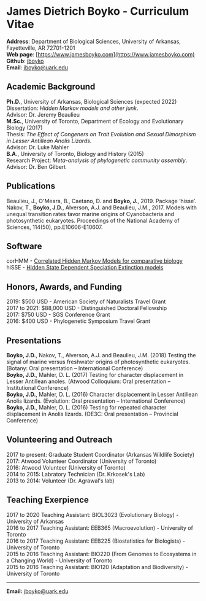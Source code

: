 # James Dietrich Boyko - Curriculum Vitae
**Address**: Department of Biological Sciences, University of Arkansas, Fayetteville, AR 72701-1201   
**Web page**: [https://www.jamesboyko.com](https://www.jamesboyko.com)   
**Github**: [jboyko](https://github.com/jboyko)   
**Email**: [jboyko@uark.edu](jboyko@uark.edu)   

## Academic Background
**Ph.D.**, University of Arkansas, Biological Sciences (expected 2022)   
Dissertation: *Hidden Markov models and other junk*.   
Advisor: Dr. Jeremy Beaulieu   
**M.Sc.**, University of Toronto, Department of Ecology and Evolutionary Biology (2017)   
Thesis: *The Effect of Congeners on Trait Evolution and Sexual Dimorphism in Lesser Antillean Anolis Lizards*.    
Advisor: Dr. Luke Mahler   
**B.A.**, University of Toronto, Biology and History (2015)   
Research Project: *Meta-analysis of phylogenetic community assembly*.    
Advisor: Dr. Ben Gilbert   

## Publications
Beaulieu, J., O'Meara, B., Caetano, D. and **Boyko, J.**, 2019. Package ‘hisse’.   
Nakov, T., **Boyko, J.D.**, Alverson, A.J. and Beaulieu, J.M., 2017. Models with unequal transition rates favor marine origins of Cyanobacteria and photosynthetic eukaryotes. Proceedings of the National Academy of Sciences, 114(50), pp.E10606-E10607.   

## Software
corHMM - [Correlated Hidden Markov Models for comparative biology](https://github.com/thej022214/corHMM)   
hiSSE - [Hidden State Dependent Speciation Extinction models](https://github.com/thej022214/hisse)   

## Honors, Awards, and Funding
2019: $500 USD - American Society of Naturalists Travel Grant    
2017 to 2021: $88,000 USD - Distinguished Doctoral Fellowship    
2017: $750 USD - SGS Conference Grant    
2016: $400 USD - Phylogenetic Symposium Travel Grant

## Presentations
**Boyko, J.D.**, Nakov, T., Alverson, A.J. and Beaulieu, J.M. (2018) Testing the signal of marine versus freshwater origins of photosynthetic eukaryotes. (Botany: Oral presentation – International Conference)    
**Boyko, J.D.**, Mahler, D. L. (2017) Testing for character displacement in Lesser Antillean anoles. (Atwood Colloquium: Oral presentation – Institutional Conference)      
**Boyko, J.D.**, Mahler, D. L. (2016) Character displacement in Lesser Antillean Anolis lizards. (Evolution: Oral presentation – International Conference)    
**Boyko, J.D.**, Mahler, D. L. (2016) Testing for repeated character displacement in Anolis lizards. (OE3C: Oral presentation – Provincial Conference)   

## Volunteering and Outreach
2017 to present: Graduate Student Coordinator (Arkansas Wildlife Society)   
2017: Atwood Volunteer Coordinator (University of Toronto)   
2016: Atwood Volunteer (University of Toronto)    
2014 to 2015: Labratory Technician (Dr. Krkosek's Lab)    
2013 to 2014: Volunteer (Dr. Agrawal's lab)    

## Teaching Exerpience
2017 to 2020 Teaching Assistant: BIOL3023 (Evolutionary Biology) - University of Arkansas   
2016 to 2017 Teaching Assistant: EEB365 (Macroevolution) - University of Toronto   
2016 to 2017 Teaching Assistant: EEB225 (Biostatistics for Biologists) - University of Toronto   
2015 to 2016 Teaching Assistant: BIO220 (From Genomes to Ecosystems in a Changing World) - University of Toronto    
2015 to 2016 Teaching Assistant: BIO120 (Adaptation and Biodiversity) - University of Toronto    

- - - -
**Email:** jboyko@uark.edu


